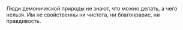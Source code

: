 Люди демонической природы не знают, что можно делать, а чего нельзя. Им не свойственны ни чистота, ни благонравие, ни правдивость.